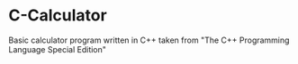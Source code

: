 # C-Calculator
Basic calculator program written in C++ taken from "The C++ Programming Language Special Edition"
